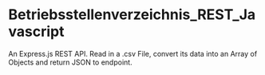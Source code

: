 # Betriebsstellenverzeichnis_REST_Javascript

An Express.js REST API.
Read in a .csv File, convert its data into an Array of Objects and return JSON to endpoint.
